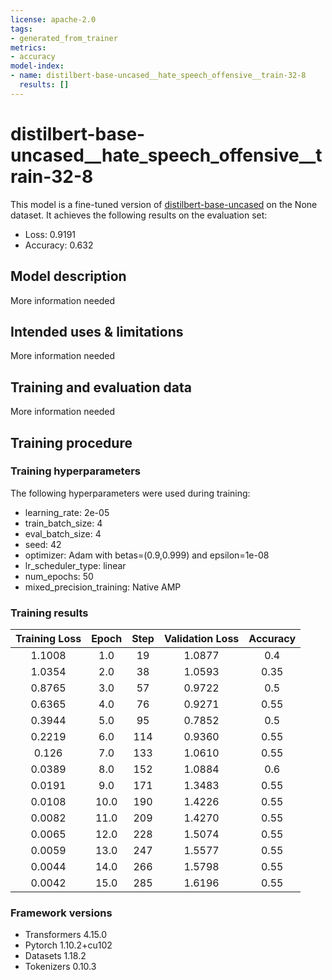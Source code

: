 ```yaml
---
license: apache-2.0
tags:
- generated_from_trainer
metrics:
- accuracy
model-index:
- name: distilbert-base-uncased__hate_speech_offensive__train-32-8
  results: []
---
```


<!-- This model card has been generated automatically according to the information the Trainer had access to. You
should probably proofread and complete it, then remove this comment. -->

# distilbert-base-uncased__hate_speech_offensive__train-32-8

This model is a fine-tuned version of [distilbert-base-uncased](https://huggingface.co/distilbert-base-uncased) on the None dataset.
It achieves the following results on the evaluation set:
- Loss: 0.9191
- Accuracy: 0.632

## Model description

More information needed

## Intended uses & limitations

More information needed

## Training and evaluation data

More information needed

## Training procedure

### Training hyperparameters

The following hyperparameters were used during training:
- learning_rate: 2e-05
- train_batch_size: 4
- eval_batch_size: 4
- seed: 42
- optimizer: Adam with betas=(0.9,0.999) and epsilon=1e-08
- lr_scheduler_type: linear
- num_epochs: 50
- mixed_precision_training: Native AMP

### Training results

| Training Loss | Epoch | Step | Validation Loss | Accuracy |
|:-------------:|:-----:|:----:|:---------------:|:--------:|
| 1.1008        | 1.0   | 19   | 1.0877          | 0.4      |
| 1.0354        | 2.0   | 38   | 1.0593          | 0.35     |
| 0.8765        | 3.0   | 57   | 0.9722          | 0.5      |
| 0.6365        | 4.0   | 76   | 0.9271          | 0.55     |
| 0.3944        | 5.0   | 95   | 0.7852          | 0.5      |
| 0.2219        | 6.0   | 114  | 0.9360          | 0.55     |
| 0.126         | 7.0   | 133  | 1.0610          | 0.55     |
| 0.0389        | 8.0   | 152  | 1.0884          | 0.6      |
| 0.0191        | 9.0   | 171  | 1.3483          | 0.55     |
| 0.0108        | 10.0  | 190  | 1.4226          | 0.55     |
| 0.0082        | 11.0  | 209  | 1.4270          | 0.55     |
| 0.0065        | 12.0  | 228  | 1.5074          | 0.55     |
| 0.0059        | 13.0  | 247  | 1.5577          | 0.55     |
| 0.0044        | 14.0  | 266  | 1.5798          | 0.55     |
| 0.0042        | 15.0  | 285  | 1.6196          | 0.55     |


### Framework versions

- Transformers 4.15.0
- Pytorch 1.10.2+cu102
- Datasets 1.18.2
- Tokenizers 0.10.3
